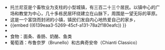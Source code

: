 - 托兰尼亚是个畜牧业为支柱的小型城镇，有三百二十三个居民。以镇中心的广场和教堂为中心，几十多栋民居环绕建立在山脉下，周围是一望无际的草原。
- 这是一个富饶而封闭的小镇，镇民们发自内心地热爱自己的家乡，
- {{embed ((6139eaa3-5269-45cf-a131-78a2f180eafc)) }}
-
- 食物：面条、香肠、奶酪、鱼类
- 葡萄酒：布鲁奈罗（Brunello）和古典奇安帝（Chianti Classico）
